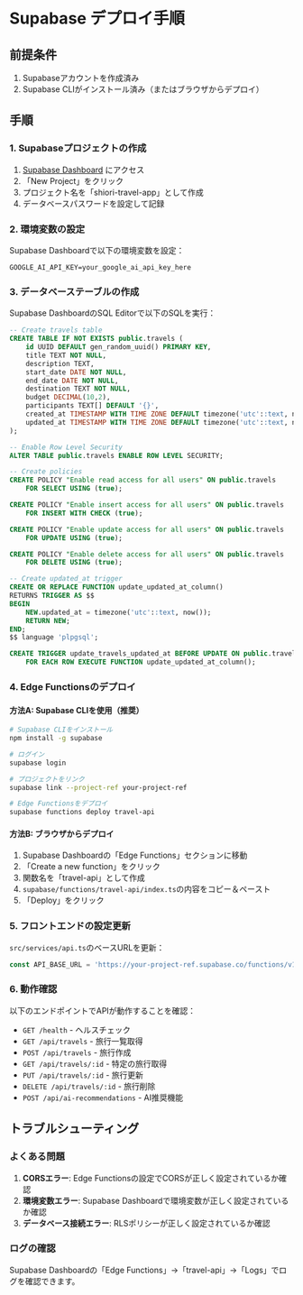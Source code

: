 # Supabase デプロイ手順

## 前提条件

1. Supabaseアカウントを作成済み
2. Supabase CLIがインストール済み（またはブラウザからデプロイ）

## 手順

### 1. Supabaseプロジェクトの作成

1. [Supabase Dashboard](https://supabase.com/dashboard) にアクセス
2. 「New Project」をクリック
3. プロジェクト名を「shiori-travel-app」として作成
4. データベースパスワードを設定して記録

### 2. 環境変数の設定

Supabase Dashboardで以下の環境変数を設定：

```
GOOGLE_AI_API_KEY=your_google_ai_api_key_here
```

### 3. データベーステーブルの作成

Supabase DashboardのSQL Editorで以下のSQLを実行：

```sql
-- Create travels table
CREATE TABLE IF NOT EXISTS public.travels (
    id UUID DEFAULT gen_random_uuid() PRIMARY KEY,
    title TEXT NOT NULL,
    description TEXT,
    start_date DATE NOT NULL,
    end_date DATE NOT NULL,
    destination TEXT NOT NULL,
    budget DECIMAL(10,2),
    participants TEXT[] DEFAULT '{}',
    created_at TIMESTAMP WITH TIME ZONE DEFAULT timezone('utc'::text, now()) NOT NULL,
    updated_at TIMESTAMP WITH TIME ZONE DEFAULT timezone('utc'::text, now()) NOT NULL
);

-- Enable Row Level Security
ALTER TABLE public.travels ENABLE ROW LEVEL SECURITY;

-- Create policies
CREATE POLICY "Enable read access for all users" ON public.travels
    FOR SELECT USING (true);

CREATE POLICY "Enable insert access for all users" ON public.travels
    FOR INSERT WITH CHECK (true);

CREATE POLICY "Enable update access for all users" ON public.travels
    FOR UPDATE USING (true);

CREATE POLICY "Enable delete access for all users" ON public.travels
    FOR DELETE USING (true);

-- Create updated_at trigger
CREATE OR REPLACE FUNCTION update_updated_at_column()
RETURNS TRIGGER AS $$
BEGIN
    NEW.updated_at = timezone('utc'::text, now());
    RETURN NEW;
END;
$$ language 'plpgsql';

CREATE TRIGGER update_travels_updated_at BEFORE UPDATE ON public.travels
    FOR EACH ROW EXECUTE FUNCTION update_updated_at_column();
```

### 4. Edge Functionsのデプロイ

#### 方法A: Supabase CLIを使用（推奨）

```bash
# Supabase CLIをインストール
npm install -g supabase

# ログイン
supabase login

# プロジェクトをリンク
supabase link --project-ref your-project-ref

# Edge Functionsをデプロイ
supabase functions deploy travel-api
```

#### 方法B: ブラウザからデプロイ

1. Supabase Dashboardの「Edge Functions」セクションに移動
2. 「Create a new function」をクリック
3. 関数名を「travel-api」として作成
4. `supabase/functions/travel-api/index.ts`の内容をコピー＆ペースト
5. 「Deploy」をクリック

### 5. フロントエンドの設定更新

`src/services/api.ts`のベースURLを更新：

```typescript
const API_BASE_URL = 'https://your-project-ref.supabase.co/functions/v1/travel-api';
```

### 6. 動作確認

以下のエンドポイントでAPIが動作することを確認：

- `GET /health` - ヘルスチェック
- `GET /api/travels` - 旅行一覧取得
- `POST /api/travels` - 旅行作成
- `GET /api/travels/:id` - 特定の旅行取得
- `PUT /api/travels/:id` - 旅行更新
- `DELETE /api/travels/:id` - 旅行削除
- `POST /api/ai-recommendations` - AI推奨機能

## トラブルシューティング

### よくある問題

1. **CORSエラー**: Edge Functionsの設定でCORSが正しく設定されているか確認
2. **環境変数エラー**: Supabase Dashboardで環境変数が正しく設定されているか確認
3. **データベース接続エラー**: RLSポリシーが正しく設定されているか確認

### ログの確認

Supabase Dashboardの「Edge Functions」→「travel-api」→「Logs」でログを確認できます。 